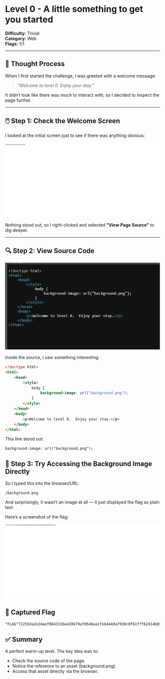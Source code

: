 # Level 0 - A little something to get you started

**Difficulty:** Trivial  
**Category:** Web  
**Flags:** 1/1

---

## 🧠 Thought Process

When I first started the challenge, I was greeted with a welcome message:

> _"Welcome to level 0. Enjoy your stay."_

It didn’t look like there was much to interact with, so I decided to inspect the page further.

---

## 🖱️ Step 1: Check the Welcome Screen

I looked at the initial screen just to see if there was anything obvious:

![Welcome Screen](EnjoyStay.png)

Nothing stood out, so I right-clicked and selected **"View Page Source"** to dig deeper.

---

## 🔍 Step 2: View Source Code

![SourceCode](SourceCode.png)

Inside the source, I saw something interesting:

```html
<!doctype html>
<html>
    <head>
        <style>
            body {
                background-image: url("background.png");
            }
        </style>
    </head>
    <body>
        <p>Welcome to level 0.  Enjoy your stay.</p>
    </body>
</html>
```

This line stood out:

```
background-image: url("background.png");
```

## 🚪 Step 3: Try Accessing the Background Image Directly

So I typed this into the browser/URL:

```
/background.png
```

And surprisingly, it wasn’t an image at all — it just displayed the flag as plain text.

Here’s a screenshot of the flag:


![Flag](Flag.png)

## 🏁 Captured Flag

```
^FLAG^72255da2e24aef064315ba428679af0546aa1feb444da7938c0f61fff62414b0$FLAG$
```

## ✅ Summary

A perfect warm-up level. The key idea was to:

- Check the source code of the page.
- Notice the reference to an asset (background.png).
- Access that asset directly via the browser.
